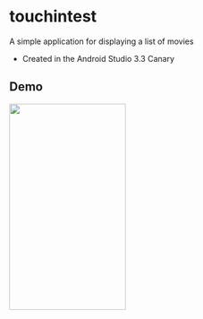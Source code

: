 # touchintest
A simple application for displaying a list of movies

* Created in the Android Studio 3.3 Canary 

## Demo

<img src="demo.gif" width="208" height="368" />
